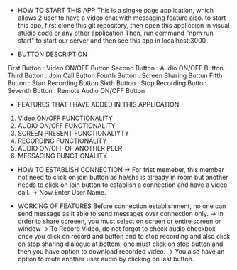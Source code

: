 * HOW TO START THIS APP
This is a singke page application, which allows 2 user to have a video chat with messaging feature also.
to start this app, first clone this git repository, then open this applicaion in visual studio code or any other application
Then, run command "npm run start" to start our server and then see this app in localhost:3000

* BUTTON DESCRIPTION

First Button : Video ON/OFF Button
Second Button : Audio ON/OFF Button
Third Button : Join Call Button
Fourth Button : Screen Sharing Buttun
Fifth Button : Start Recording Button
Sixth Button : Stop Recording Button
Seventh Button : Remote Audio ON/OFF Button

* FEATURES THAT I HAVE ADDED IN THIS APPLICATION
1) Video ON/OFF FUNCTIONALITY
2) AUDIO ON/OFF FUNCTIONALITY
3) SCREEN PRESENT FUNCTIONALIYTY
4) RECORDING FUNCTIONALITY
5) AUDIO ON/OFF OF ANOTHER PEER
6) MESSAGING FUNCTIONALITY

* HOW TO ESTABLISH CONNECTION
->  For frist memeber, this member not need to click on join button as he/she is already in room but another needs to click on join button to establish a connection and have a video call.
->  Now Enter User Name.

* WORKING OF FEATURES
Before connection establishment, no one can send message as it able to send messages over connection only.
->  In order to share screeen, you must select on screen or entire screen or window
->  To Record Video, do not forgot to check audio checkbox once you click on record and button and to stop recording and also click on stop sharing dialogue at bottom,
    one must click on stop button and then you have option to download recorded video.
->  You also have an option to mute another user audio by clicking on last button.
